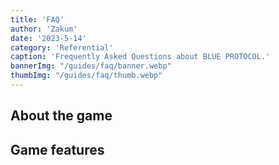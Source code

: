 ```yaml
---
title: 'FAQ'
author: 'Zakum'
date: '2023-5-14'
category: 'Referential'
caption: 'Frequently Asked Questions about BLUE PROTOCOL.'
bannerImg: "/guides/faq/banner.webp"
thumbImg: "/guides/faq/thumb.webp"
---
```


<script>
    import FAQ from '$lib/components/guides/faq.svelte';
</script>

## About the game
<FAQ aboutTheGame />

## Game features
<FAQ gameFeatures />

<style lang="scss">
    /* h2 {
        grid-column: 1/6 !important;
        width: 100%;
        max-width: 850px;
        margin: auto;
        padding: 0 1rem;

        &:not(:first-of-type) {
            margin-top: 4rem;
        }
    } */
</style>